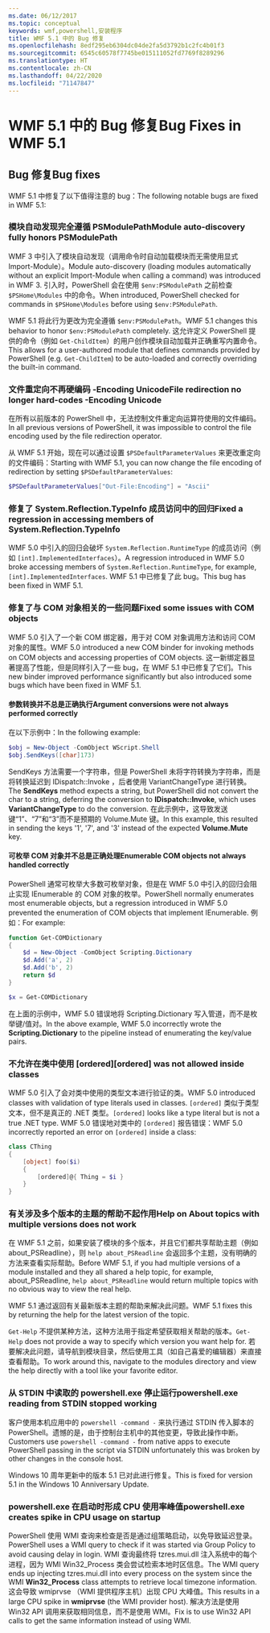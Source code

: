 ```yaml
---
ms.date: 06/12/2017
ms.topic: conceptual
keywords: wmf,powershell,安装程序
title: WMF 5.1 中的 Bug 修复
ms.openlocfilehash: 8edf295eb6304dc04de2fa5d3792b1c2fc4b01f3
ms.sourcegitcommit: 6545c60578f7745be015111052fd7769f8289296
ms.translationtype: HT
ms.contentlocale: zh-CN
ms.lasthandoff: 04/22/2020
ms.locfileid: "71147847"
---
```

# <a name="bug-fixes-in-wmf-51"></a><span data-ttu-id="baea9-103">WMF 5.1 中的 Bug 修复</span><span class="sxs-lookup"><span data-stu-id="baea9-103">Bug Fixes in WMF 5.1</span></span>

## <a name="bug-fixes"></a><span data-ttu-id="baea9-104">Bug 修复</span><span class="sxs-lookup"><span data-stu-id="baea9-104">Bug fixes</span></span>

<span data-ttu-id="baea9-105">WMF 5.1 中修复了以下值得注意的 bug：</span><span class="sxs-lookup"><span data-stu-id="baea9-105">The following notable bugs are fixed in WMF 5.1:</span></span>

### <a name="module-auto-discovery-fully-honors-psmodulepath"></a><span data-ttu-id="baea9-106">模块自动发现完全遵循 PSModulePath</span><span class="sxs-lookup"><span data-stu-id="baea9-106">Module auto-discovery fully honors PSModulePath</span></span>

<span data-ttu-id="baea9-107">WMF 3 中引入了模块自动发现（调用命令时自动加载模块而无需使用显式 Import-Module）。</span><span class="sxs-lookup"><span data-stu-id="baea9-107">Module auto-discovery (loading modules automatically without an explicit Import-Module when calling a command) was introduced in WMF 3.</span></span> <span data-ttu-id="baea9-108">引入时，PowerShell 会在使用 `$env:PSModulePath` 之前检查 `$PSHome\Modules` 中的命令。</span><span class="sxs-lookup"><span data-stu-id="baea9-108">When introduced, PowerShell checked for commands in `$PSHome\Modules` before using `$env:PSModulePath`.</span></span>

<span data-ttu-id="baea9-109">WMF 5.1 将此行为更改为完全遵循 `$env:PSModulePath`。</span><span class="sxs-lookup"><span data-stu-id="baea9-109">WMF 5.1 changes this behavior to honor `$env:PSModulePath` completely.</span></span> <span data-ttu-id="baea9-110">这允许定义 PowerShell 提供的命令（例如 `Get-ChildItem`）的用户创作模块自动加载并正确重写内置命令。</span><span class="sxs-lookup"><span data-stu-id="baea9-110">This allows for a user-authored module that defines commands provided by PowerShell (e.g. `Get-ChildItem`) to be auto-loaded and correctly overriding the built-in command.</span></span>

### <a name="file-redirection-no-longer-hard-codes--encoding-unicode"></a><span data-ttu-id="baea9-111">文件重定向不再硬编码 -Encoding Unicode</span><span class="sxs-lookup"><span data-stu-id="baea9-111">File redirection no longer hard-codes -Encoding Unicode</span></span>

<span data-ttu-id="baea9-112">在所有以前版本的 PowerShell 中，无法控制文件重定向运算符使用的文件编码。</span><span class="sxs-lookup"><span data-stu-id="baea9-112">In all previous versions of PowerShell, it was impossible to control the file encoding used by the file redirection operator.</span></span>

<span data-ttu-id="baea9-113">从 WMF 5.1 开始，现在可以通过设置 `$PSDefaultParameterValues` 来更改重定向的文件编码：</span><span class="sxs-lookup"><span data-stu-id="baea9-113">Starting with WMF 5.1, you can now change the file encoding of redirection by setting `$PSDefaultParameterValues`:</span></span>

```powershell
$PSDefaultParameterValues["Out-File:Encoding"] = "Ascii"
```

### <a name="fixed-a-regression-in-accessing-members-of-systemreflectiontypeinfo"></a><span data-ttu-id="baea9-114">修复了 System.Reflection.TypeInfo 成员访问中的回归</span><span class="sxs-lookup"><span data-stu-id="baea9-114">Fixed a regression in accessing members of System.Reflection.TypeInfo</span></span>

<span data-ttu-id="baea9-115">WMF 5.0 中引入的回归会破坏 `System.Reflection.RuntimeType` 的成员访问（例如 `[int].ImplementedInterfaces`）。</span><span class="sxs-lookup"><span data-stu-id="baea9-115">A regression introduced in WMF 5.0 broke accessing members of `System.Reflection.RuntimeType`, for example, `[int].ImplementedInterfaces`.</span></span> <span data-ttu-id="baea9-116">WMF 5.1 中已修复了此 bug。</span><span class="sxs-lookup"><span data-stu-id="baea9-116">This bug has been fixed in WMF 5.1.</span></span>

### <a name="fixed-some-issues-with-com-objects"></a><span data-ttu-id="baea9-117">修复了与 COM 对象相关的一些问题</span><span class="sxs-lookup"><span data-stu-id="baea9-117">Fixed some issues with COM objects</span></span>

<span data-ttu-id="baea9-118">WMF 5.0 引入了一个新 COM 绑定器，用于对 COM 对象调用方法和访问 COM 对象的属性。</span><span class="sxs-lookup"><span data-stu-id="baea9-118">WMF 5.0 introduced a new COM binder for invoking methods on COM objects and accessing properties of COM objects.</span></span> <span data-ttu-id="baea9-119">这一新绑定器显著提高了性能，但是同样引入了一些 bug，在 WMF 5.1 中已修复了它们。</span><span class="sxs-lookup"><span data-stu-id="baea9-119">This new binder improved performance significantly but also introduced some bugs which have been fixed in WMF 5.1.</span></span>

#### <a name="argument-conversions-were-not-always-performed-correctly"></a><span data-ttu-id="baea9-120">参数转换并不总是正确执行</span><span class="sxs-lookup"><span data-stu-id="baea9-120">Argument conversions were not always performed correctly</span></span>

<span data-ttu-id="baea9-121">在以下示例中：</span><span class="sxs-lookup"><span data-stu-id="baea9-121">In the following example:</span></span>

```powershell
$obj = New-Object -ComObject WScript.Shell
$obj.SendKeys([char]173)
```

<span data-ttu-id="baea9-122">SendKeys  方法需要一个字符串，但是 PowerShell 未将字符转换为字符串，而是将转换延迟到 IDispatch::Invoke  ，后者使用 VariantChangeType  进行转换。</span><span class="sxs-lookup"><span data-stu-id="baea9-122">The **SendKeys** method expects a string, but PowerShell did not convert the char to a string, deferring the conversion to **IDispatch::Invoke**, which uses **VariantChangeType** to do the conversion.</span></span> <span data-ttu-id="baea9-123">在此示例中，这导致发送键“1”、“7”和“3”而不是预期的 Volume.Mute  键。</span><span class="sxs-lookup"><span data-stu-id="baea9-123">In this example, this resulted in sending the keys '1', '7', and '3' instead of the expected **Volume.Mute** key.</span></span>

#### <a name="enumerable-com-objects-not-always-handled-correctly"></a><span data-ttu-id="baea9-124">可枚举 COM 对象并不总是正确处理</span><span class="sxs-lookup"><span data-stu-id="baea9-124">Enumerable COM objects not always handled correctly</span></span>

<span data-ttu-id="baea9-125">PowerShell 通常可枚举大多数可枚举对象，但是在 WMF 5.0 中引入的回归会阻止实现 IEnumerable 的 COM 对象的枚举。</span><span class="sxs-lookup"><span data-stu-id="baea9-125">PowerShell normally enumerates most enumerable objects, but a regression introduced in WMF 5.0 prevented the enumeration of COM objects that implement IEnumerable.</span></span> <span data-ttu-id="baea9-126">例如：</span><span class="sxs-lookup"><span data-stu-id="baea9-126">For example:</span></span>

```powershell
function Get-COMDictionary
{
    $d = New-Object -ComObject Scripting.Dictionary
    $d.Add('a', 2)
    $d.Add('b', 2)
    return $d
}

$x = Get-COMDictionary
```

<span data-ttu-id="baea9-127">在上面的示例中，WMF 5.0 错误地将 Scripting.Dictionary  写入管道，而不是枚举键/值对。</span><span class="sxs-lookup"><span data-stu-id="baea9-127">In the above example, WMF 5.0 incorrectly wrote the **Scripting.Dictionary** to the pipeline instead of enumerating the key/value pairs.</span></span>

### <a name="ordered-was-not-allowed-inside-classes"></a><span data-ttu-id="baea9-128">不允许在类中使用 [ordered]</span><span class="sxs-lookup"><span data-stu-id="baea9-128">[ordered] was not allowed inside classes</span></span>

<span data-ttu-id="baea9-129">WMF 5.0 引入了会对类中使用的类型文本进行验证的类。</span><span class="sxs-lookup"><span data-stu-id="baea9-129">WMF 5.0 introduced classes with validation of type literals used in classes.</span></span> <span data-ttu-id="baea9-130">`[ordered]` 类似于类型文本，但不是真正的 .NET 类型。</span><span class="sxs-lookup"><span data-stu-id="baea9-130">`[ordered]` looks like a type literal but is not a true .NET type.</span></span> <span data-ttu-id="baea9-131">WMF 5.0 错误地对类中的 `[ordered]` 报告错误：</span><span class="sxs-lookup"><span data-stu-id="baea9-131">WMF 5.0 incorrectly reported an error on `[ordered]` inside a class:</span></span>

```powershell
class CThing
{
    [object] foo($i)
    {
        [ordered]@{ Thing = $i }
    }
}
```

### <a name="help-on-about-topics-with-multiple-versions-does-not-work"></a><span data-ttu-id="baea9-132">有关涉及多个版本的主题的帮助不起作用</span><span class="sxs-lookup"><span data-stu-id="baea9-132">Help on About topics with multiple versions does not work</span></span>

<span data-ttu-id="baea9-133">在 WMF 5.1 之前，如果安装了模块的多个版本，并且它们都共享帮助主题（例如 about_PSReadline），则 `help about_PSReadline` 会返回多个主题，没有明确的方法来查看实际帮助。</span><span class="sxs-lookup"><span data-stu-id="baea9-133">Before WMF 5.1, if you had multiple versions of a module installed and they all shared a help topic, for example, about_PSReadline, `help about_PSReadline` would return multiple topics with no obvious way to view the real help.</span></span>

<span data-ttu-id="baea9-134">WMF 5.1 通过返回有关最新版本主题的帮助来解决此问题。</span><span class="sxs-lookup"><span data-stu-id="baea9-134">WMF 5.1 fixes this by returning the help for the latest version of the topic.</span></span>

<span data-ttu-id="baea9-135">`Get-Help` 不提供某种方法，这种方法用于指定希望获取相关帮助的版本。</span><span class="sxs-lookup"><span data-stu-id="baea9-135">`Get-Help` does not provide a way to specify which version you want help for.</span></span> <span data-ttu-id="baea9-136">若要解决此问题，请导航到模块目录，然后使用工具（如自己喜爱的编辑器）来直接查看帮助。</span><span class="sxs-lookup"><span data-stu-id="baea9-136">To work around this, navigate to the modules directory and view the help directly with a tool like your favorite editor.</span></span>

### <a name="powershellexe-reading-from-stdin-stopped-working"></a><span data-ttu-id="baea9-137">从 STDIN 中读取的 powershell.exe 停止运行</span><span class="sxs-lookup"><span data-stu-id="baea9-137">powershell.exe reading from STDIN stopped working</span></span>

<span data-ttu-id="baea9-138">客户使用本机应用中的 `powershell -command -` 来执行通过 STDIN 传入脚本的 PowerShell。遗憾的是，由于控制台主机中的其他变更，导致此操作中断。</span><span class="sxs-lookup"><span data-stu-id="baea9-138">Customers use `powershell -command -` from native apps to execute PowerShell passing in the script via STDIN unfortunately this was broken by other changes in the console host.</span></span>

<span data-ttu-id="baea9-139">Windows 10 周年更新中的版本 5.1 已对此进行修复。</span><span class="sxs-lookup"><span data-stu-id="baea9-139">This is fixed for version 5.1 in the Windows 10 Anniversary Update.</span></span>

### <a name="powershellexe-creates-spike-in-cpu-usage-on-startup"></a><span data-ttu-id="baea9-140">powershell.exe 在启动时形成 CPU 使用率峰值</span><span class="sxs-lookup"><span data-stu-id="baea9-140">powershell.exe creates spike in CPU usage on startup</span></span>

<span data-ttu-id="baea9-141">PowerShell 使用 WMI 查询来检查是否是通过组策略启动，以免导致延迟登录。</span><span class="sxs-lookup"><span data-stu-id="baea9-141">PowerShell uses a WMI query to check if it was started via Group Policy to avoid causing delay in login.</span></span> <span data-ttu-id="baea9-142">WMI 查询最终将 tzres.mui.dll 注入系统中的每个进程，因为 WMI Win32_Process  类会尝试检索本地时区信息。</span><span class="sxs-lookup"><span data-stu-id="baea9-142">The WMI query ends up injecting tzres.mui.dll into every process on the system since the WMI **Win32_Process** class attempts to retrieve local timezone information.</span></span> <span data-ttu-id="baea9-143">这会导致 wmiprvse  （WMI 提供程序主机）出现 CPU 大峰值。</span><span class="sxs-lookup"><span data-stu-id="baea9-143">This results in a large CPU spike in **wmiprvse** (the WMI provider host).</span></span> <span data-ttu-id="baea9-144">解决方法是使用 Win32 API 调用来获取相同信息，而不是使用 WMI。</span><span class="sxs-lookup"><span data-stu-id="baea9-144">Fix is to use Win32 API calls to get the same information instead of using WMI.</span></span>
